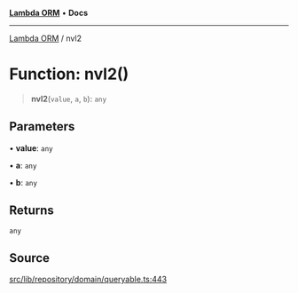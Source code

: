 [**Lambda ORM**](../README.md) • **Docs**

***

[Lambda ORM](../README.md) / nvl2

# Function: nvl2()

> **nvl2**(`value`, `a`, `b`): `any`

## Parameters

• **value**: `any`

• **a**: `any`

• **b**: `any`

## Returns

`any`

## Source

[src/lib/repository/domain/queryable.ts:443](https://github.com/lambda-orm/lambdaorm-base/blob/e3a7772bb5fa4082532c38729067cbcb8dfa89b9/src/lib/repository/domain/queryable.ts#L443)
